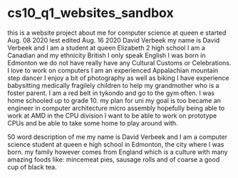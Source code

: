 # cs10_q1_websites_sandbox
this is a website project about me for computer science at queen e
started Aug. 08 2020
lest edited Aug. 16 2020
David Verbeek
my name is David Verbeek and I am a student at queen Elizabeth 2 high school
I am a Canadian and my ethnicity British
I only speak English
I was born in Edmonton
we do not have really have any Cultural Customs or Celebrations.
I love to work on computers
I am an experienced Appalachian mountain step dancer
I enjoy a bit of photography as well as biking
I have experience babysitting medically fragilely children to help my grandmother who is a foster parent.
I am a red belt in tykondo and go to the gym often.
I was home schooled up to grade 10.
my plan for uni
my goal is too became an engineer in computer architecture micro assembly
hopefully being able to work at AMD in the CPU division
I want to be able to work on prototype CPUs and be able to take some home to play around with.

50 word description of me
my name is David Verbeek and I am a computer science student at queen e high school in Edmonton, the city where I was born. my family however comes from England which is a culture with many amazing foods like: mincemeat pies, sausage rolls and of coarse a good cup of black tea.

